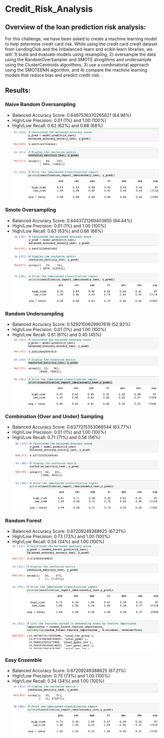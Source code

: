 # Credit_Risk_Analysis

## Overview of the loan prediction risk analysis:

For this challenge, we have been asked to create a machine learning model to help determine credit card risk. While using the credit card credit dataset from LendingClub and the imbalanced-learn and scikit-learn libraries, we will: 1) build and evaluate models using resampling, 2) oversample the data using the RandomOverSampler and SMOTE alrogithms and undersample using the ClusterCentroids algorithms, 3) use a combinatorial approach using the SMOTEENN algorithm, and 4) compare the machine learning models that reduce bias and predict credit risk.

## Results:
### Naive Random Oversampling
- Balanced Accuracy Score: 0.6497536370265621 (64.98%)
- High/Low Precision: 0.01 (1%) and 1.00 (100%)
- High/Low Recall: 0.62 (62%) and 0.68 (68%)
![Random_Oversampling.png](Images/Random_Oversampling.png)

### Smote Oversampling
- Balanced Accuracy Score: 0.6443721269403855 (64.44%)
- High/Low Precision: 0.01 (1%) and 1.00 (100%)
- High/Low Recall: 0.63 (63%) and 0.66 (66%)
![SMOTE_Oversampling.png](Images/SMOTE_Oversampling.png)

### Random Undersampling
- Balanced Accuracy Score: 0.5292150629907619 (52.92%)
- High/Low Precision: 0.01 (1%) and 1.00 (100%)
- High/Low Recall: 0.61 (61%) and 0.45 (45%)
![Random Undersampling.png](Images/Random_Undersampling.png)

### Combination (Over and Under) Sampling
- Balanced Accuracy Score: 0.6377215353066544 (63.77%)
- High/Low Precision: 0.01 (1%) and 1.00 (100%)
- High/Low Recall: 0.71 (71%) and 0.56 (56%)
![smoteenn.png](Images/smoteenn.png)

### Random Forest
- Balanced Accuracy Score: 0.67209249388625 (67.21%)
- High/Low Precision: 0.73 (73%) and 1.00 (100%)
- High/Low Recall: 0.34 (34%) and 1.00 (100%)
![Random_Forest.png](Images/Random_Forest.png)

### Easy Ensemble
- Balanced Accuracy Score: 0.67209249388625 (67.21%)
- High/Low Precision: 0.73 (73%) and 1.00 (100%)
- High/Low Recall: 0.34 (34%) and 1.00 (100%)
![EasyEnsemble.png](Images/EasyEnsemble.png)





